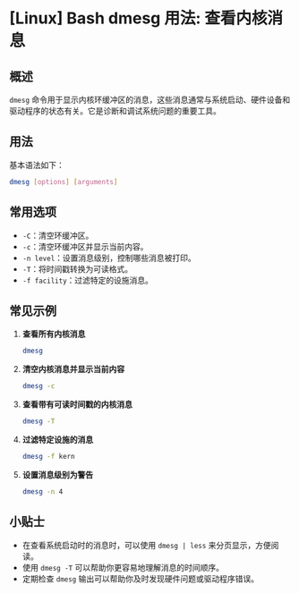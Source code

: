 # [Linux] Bash dmesg 用法: 查看内核消息

## 概述
`dmesg` 命令用于显示内核环缓冲区的消息，这些消息通常与系统启动、硬件设备和驱动程序的状态有关。它是诊断和调试系统问题的重要工具。

## 用法
基本语法如下：
```bash
dmesg [options] [arguments]
```

## 常用选项
- `-C`：清空环缓冲区。
- `-c`：清空环缓冲区并显示当前内容。
- `-n level`：设置消息级别，控制哪些消息被打印。
- `-T`：将时间戳转换为可读格式。
- `-f facility`：过滤特定的设施消息。

## 常见示例
1. **查看所有内核消息**
   ```bash
   dmesg
   ```

2. **清空内核消息并显示当前内容**
   ```bash
   dmesg -c
   ```

3. **查看带有可读时间戳的内核消息**
   ```bash
   dmesg -T
   ```

4. **过滤特定设施的消息**
   ```bash
   dmesg -f kern
   ```

5. **设置消息级别为警告**
   ```bash
   dmesg -n 4
   ```

## 小贴士
- 在查看系统启动时的消息时，可以使用 `dmesg | less` 来分页显示，方便阅读。
- 使用 `dmesg -T` 可以帮助你更容易地理解消息的时间顺序。
- 定期检查 `dmesg` 输出可以帮助你及时发现硬件问题或驱动程序错误。
